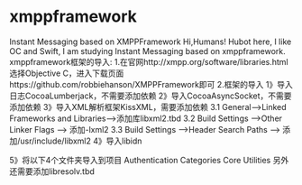 # xmppframework
Instant Messaging based on XMPPFramework
Hi,Humans!
Hubot here, I like OC and Swift, I am studying Instant Messaging based on xmppframework.
xmppframework框架的导入:
1.在官网http://xmpp.org/software/libraries.html选择Objective C，进入下载页面https://github.com/robbiehanson/XMPPFramework即可
2.框架的导入
1》导入日志CocoaLumberjack，不需要添加依赖
2》导入CocoaAsyncSocket，不需要添加依赖
3》导入XML解析框架KissXML，需要添加依赖
3.1 General——>Linked Frameworks and Libraries——>添加库libxml2.tbd
3.2 Build Settings ——>Other Linker Flags ——> 添加-lxml2
3.3 Build Settings ——>Header Search Paths ——> 添加/usr/include/libxml2
4》导入libidn

5》将以下4个文件夹导入到项目
Authentication
Categories
Core
Utilities
另外还需要添加libresolv.tbd


